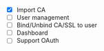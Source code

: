 - [x] Import CA
- [ ] User management
- [ ] Bind/Unbind CA/SSL to user
- [ ] Dashboard
- [ ] Support OAuth
